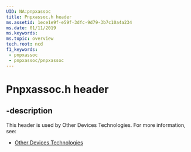 ```yaml
---
UID: NA:pnpxassoc
title: Pnpxassoc.h header
ms.assetid: 1ece1e9f-e59f-3dfc-9d79-3b7c10a4a234
ms.date: 01/11/2019
ms.keywords: 
ms.topic: overview
tech.root: ncd
f1_keywords:
 - pnpxassoc
 - pnpxassoc/pnpxassoc
---
```


# Pnpxassoc.h header


## -description

This header is used by Other Devices Technologies. For more information, see:

- [Other Devices Technologies](../_ncd/index.md)

